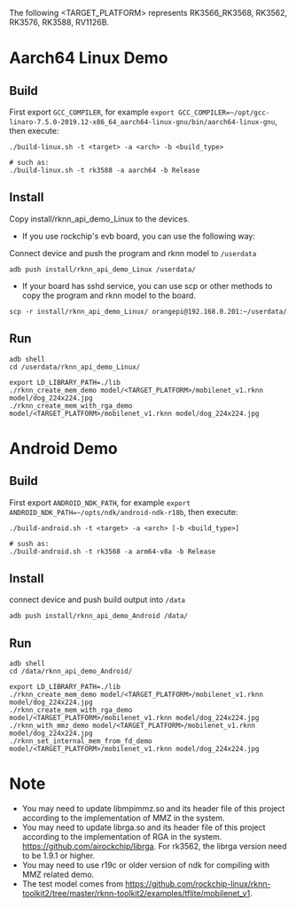 The following <TARGET_PLATFORM> represents RK3566_RK3568, RK3562, RK3576, RK3588, RV1126B.
# Aarch64 Linux Demo
## Build

First export `GCC_COMPILER`, for example `export GCC_COMPILER=~/opt/gcc-linaro-7.5.0-2019.12-x86_64_aarch64-linux-gnu/bin/aarch64-linux-gnu`, then execute:

```
./build-linux.sh -t <target> -a <arch> -b <build_type>

# such as: 
./build-linux.sh -t rk3588 -a aarch64 -b Release
```

## Install

Copy install/rknn_api_demo_Linux to the devices.

- If you use rockchip's evb board, you can use the following way:

Connect device and push the program and rknn model to `/userdata`

```
adb push install/rknn_api_demo_Linux /userdata/
```

- If your board has sshd service, you can use scp or other methods to copy the program and rknn model to the board.
``` 
scp -r install/rknn_api_demo_Linux/ orangepi@192.168.0.201:~/userdata/
```

## Run

```
adb shell
cd /userdata/rknn_api_demo_Linux/
```

```
export LD_LIBRARY_PATH=./lib
./rknn_create_mem_demo model/<TARGET_PLATFORM>/mobilenet_v1.rknn model/dog_224x224.jpg
./rknn_create_mem_with_rga_demo model/<TARGET_PLATFORM>/mobilenet_v1.rknn model/dog_224x224.jpg
```

# Android Demo
## Build

First export `ANDROID_NDK_PATH`, for example `export ANDROID_NDK_PATH=~/opts/ndk/android-ndk-r18b`, then execute:

```
./build-android.sh -t <target> -a <arch> [-b <build_type>]

# sush as: 
./build-android.sh -t rk3568 -a arm64-v8a -b Release
```

## Install

connect device and push build output into `/data`

```
adb push install/rknn_api_demo_Android /data/
```

## Run

```
adb shell
cd /data/rknn_api_demo_Android/
```

```
export LD_LIBRARY_PATH=./lib
./rknn_create_mem_demo model/<TARGET_PLATFORM>/mobilenet_v1.rknn model/dog_224x224.jpg
./rknn_create_mem_with_rga_demo model/<TARGET_PLATFORM>/mobilenet_v1.rknn model/dog_224x224.jpg
./rknn_with_mmz_demo model/<TARGET_PLATFORM>/mobilenet_v1.rknn model/dog_224x224.jpg
./rknn_set_internal_mem_from_fd_demo model/<TARGET_PLATFORM>/mobilenet_v1.rknn model/dog_224x224.jpg
```

# Note
 - You may need to update libmpimmz.so and its header file of this project according to the implementation of MMZ in the system.
 - You may need to update librga.so and its header file of this project according to the implementation of RGA in the system. https://github.com/airockchip/librga.
    For rk3562, the librga version need to be 1.9.1 or higher.
 - You may need to use r19c or older version of ndk for compiling with MMZ related demo.
 - The test model comes from https://github.com/rockchip-linux/rknn-toolkit2/tree/master/rknn-toolkit2/examples/tflite/mobilenet_v1.